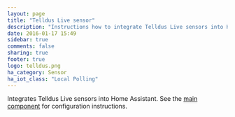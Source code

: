 ```yaml
---
layout: page
title: "Telldus Live sensor"
description: "Instructions how to integrate Telldus Live sensors into Home Assistant."
date: 2016-01-17 15:49
sidebar: true
comments: false
sharing: true
footer: true
logo: telldus.png
ha_category: Sensor
ha_iot_class: "Local Polling"
---
```


Integrates Telldus Live sensors into Home Assistant. See the [main component](/components/tellduslive/) for configuration instructions.

